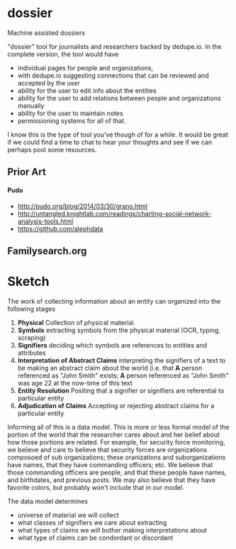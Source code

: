 # dossier
Machine assisted dossiers

"dossier" tool for journalists and researchers backed by dedupe.io. In the complete version, the tool would have

* individual pages for people and organizations,
* with dedupe.io suggesting connections that can be reviewed and accepted by the user
* ability for the user to edit info about the entities
* ability for the user to add relations between people and organizations manually
* ability for the user to maintain notes
* permissioning systems for all of that.

I know this is the type of tool you've though of for a while. It would be great if we could find a time to chat to hear your thoughts and see if we can perhaps pool some resources.


## Prior Art
#### Pudo
- http://pudo.org/blog/2014/03/30/grano.html
- http://untangled.knightlab.com/readings/charting-social-network-analysis-tools.html
- https://github.com/alephdata


## Familysearch.org

# Sketch

The work of collecting information about an entity can organized into the following stages

1. **Physical** Collection of physical material.
2. **Symbols** extracting symbols from the physical material (OCR, typing, scraping)
3. **Signifiers** deciding which symbols are references to entities and attributes
4. **Interpretation of Abstract Claims** interpreting the signifiers of a text to be making an abstract claim about the world (i.e. that **A** person referenced as "John Smith" exists; **A** person referenced as "John Smith" was age 22 at the now-time of this text
5. **Entity Resolution** Positing that a signifier or signifiers are referential to particular entity
6. **Adjudication of Claims** Accepting or rejecting abstract claims for a particular entity

Informing all of this is a data model. This is more or less formal model of the portion of the world that the researcher cares about and her belief about how those portions are related. For example, for security force monitoring, we believe and care to believe that security forces are organizations composoed of sub organizations; these oranizations and suborganizations have names, that they have commanding officers; etc. We believe that those commanding officers are people, and that these people have names, and birthdates, and previous posts. We may also believe that they have favorite colors, but probably won't include that in our model.

The data model determines 

- universe of material we will collect
- what classes of signifiers we care about extracting
- what types of claims we will bother making interpretations about
- what type of claims can be condordant or discordant



